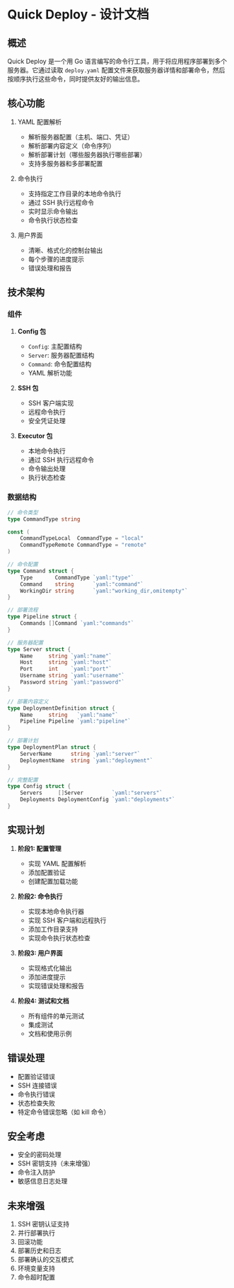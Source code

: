 # Quick Deploy - 设计文档

## 概述
Quick Deploy 是一个用 Go 语言编写的命令行工具，用于将应用程序部署到多个服务器。它通过读取 `deploy.yaml` 配置文件来获取服务器详情和部署命令，然后按顺序执行这些命令，同时提供友好的输出信息。

## 核心功能
1. YAML 配置解析
   - 解析服务器配置（主机、端口、凭证）
   - 解析部署内容定义（命令序列）
   - 解析部署计划（哪些服务器执行哪些部署）
   - 支持多服务器和多部署配置

2. 命令执行
   - 支持指定工作目录的本地命令执行
   - 通过 SSH 执行远程命令
   - 实时显示命令输出
   - 命令执行状态检查

3. 用户界面
   - 清晰、格式化的控制台输出
   - 每个步骤的进度提示
   - 错误处理和报告

## 技术架构

### 组件

1. **Config 包**
   - `Config`: 主配置结构
   - `Server`: 服务器配置结构
   - `Command`: 命令配置结构
   - YAML 解析功能

2. **SSH 包**
   - SSH 客户端实现
   - 远程命令执行
   - 安全凭证处理

3. **Executor 包**
   - 本地命令执行
   - 通过 SSH 执行远程命令
   - 命令输出处理
   - 执行状态检查

### 数据结构

```go
// 命令类型
type CommandType string

const (
    CommandTypeLocal  CommandType = "local"
    CommandTypeRemote CommandType = "remote"
)

// 命令配置
type Command struct {
    Type       CommandType `yaml:"type"`
    Command    string      `yaml:"command"`
    WorkingDir string      `yaml:"working_dir,omitempty"`
}

// 部署流程
type Pipeline struct {
    Commands []Command `yaml:"commands"`
}

// 服务器配置
type Server struct {
    Name     string `yaml:"name"`
    Host     string `yaml:"host"`
    Port     int    `yaml:"port"`
    Username string `yaml:"username"`
    Password string `yaml:"password"`
}

// 部署内容定义
type DeploymentDefinition struct {
    Name     string   `yaml:"name"`
    Pipeline Pipeline `yaml:"pipeline"`
}

// 部署计划
type DeploymentPlan struct {
    ServerName      string `yaml:"server"`
    DeploymentName  string `yaml:"deployment"`
}

// 完整配置
type Config struct {
    Servers     []Server         `yaml:"servers"`
    Deployments DeploymentConfig `yaml:"deployments"`
}
```

## 实现计划

1. **阶段1: 配置管理**
   - 实现 YAML 配置解析
   - 添加配置验证
   - 创建配置加载功能

2. **阶段2: 命令执行**
   - 实现本地命令执行器
   - 实现 SSH 客户端和远程执行
   - 添加工作目录支持
   - 实现命令执行状态检查

3. **阶段3: 用户界面**
   - 实现格式化输出
   - 添加进度提示
   - 实现错误处理和报告

4. **阶段4: 测试和文档**
   - 所有组件的单元测试
   - 集成测试
   - 文档和使用示例

## 错误处理
- 配置验证错误
- SSH 连接错误
- 命令执行错误
- 状态检查失败
- 特定命令错误忽略（如 kill 命令）

## 安全考虑
- 安全的密码处理
- SSH 密钥支持（未来增强）
- 命令注入防护
- 敏感信息日志处理

## 未来增强
1. SSH 密钥认证支持
2. 并行部署执行
3. 回滚功能
4. 部署历史和日志
5. 部署确认的交互模式
6. 环境变量支持
7. 命令超时配置
